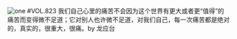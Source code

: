 ![one](http://image.wufazhuce.com/FvHYl7lAlv6FkY61Mx-UtHrTjEPN)
#VOL.823
我们自己心里的痛苦不会因为这个世界有更大或者更“值得”的痛苦而变得微不足道；它对别人也许微不足道，对我们自己，每一次痛苦都是绝对的，真实的，很重大，很痛。by 龙应台